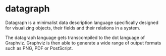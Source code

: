 datagraph
=========

Datagraph is a minimalist data description language specifically designed for visualizing objects, their fields and their relations in a system.

The datagraph language gets transcompiled to the dot language of Graphviz.  Graphviz is then able to generate a wide range of output formats such as PNG, PDF or PostScript.

